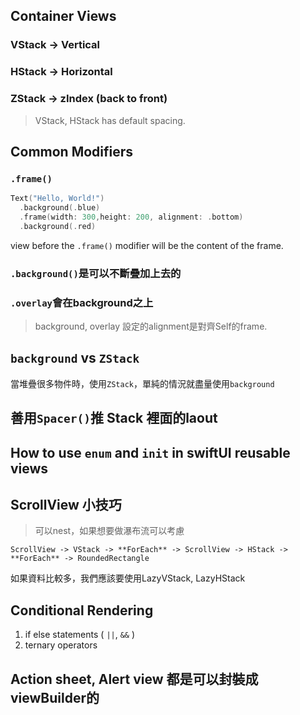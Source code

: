 
## Container Views

### VStack -> Vertical

### HStack -> Horizontal

### ZStack -> zIndex (back to front)

> VStack, HStack has default spacing.

## Common Modifiers

### `.frame()`

```swift
Text("Hello, World!")
  .background(.blue)
  .frame(width: 300,height: 200, alignment: .bottom)
  .background(.red)
```

view before the `.frame()` modifier will be the content of the frame.

### `.background()`是可以不斷疊加上去的

### `.overlay`會在background之上

> background, overlay 設定的alignment是對齊Self的frame.

## `background` vs `ZStack`

當堆疊很多物件時，使用`ZStack`，單純的情況就盡量使用`background`

## 善用`Spacer()`推 Stack 裡面的laout

## How to use `enum` and `init` in swiftUI reusable views

## ScrollView 小技巧

> 可以nest，如果想要做瀑布流可以考慮

```
ScrollView -> VStack -> **ForEach** -> ScrollView -> HStack -> **ForEach** -> RoundedRectangle
```

如果資料比較多，我們應該要使用LazyVStack, LazyHStack

## Conditional Rendering

1. if else statements ( `||`, `&&` )
2. ternary operators


## Action sheet, Alert view 都是可以封裝成viewBuilder的